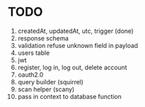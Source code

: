 # TODO
1. createdAt, updatedAt, utc, trigger (done)
2. response schema
3. validation refuse unknown field in payload
4. users table
5. jwt
6. register, log in, log out, delete account
7. oauth2.0
8. query builder (squirrel)
9. scan helper (scany)
10. pass in context to database function